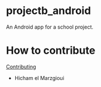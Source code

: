 # projectb_android
An Android app for a school project. 

# How to contribute
[Contributing](./CONTRIBUTING.md)    

- Hicham el Marzgioui